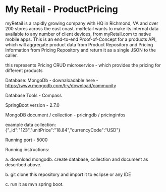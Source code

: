 # My Retail - ProductPricing


myRetail is a rapidly growing company with HQ in Richmond, VA and over 200 stores across the east coast. myRetail wants to make its internal data available to any number of client devices, from myRetail.com to native mobile apps. This is an end-to-end Proof-of-Concept for a products API, which will aggregate product data from Product Repository and Pricing Information from Pricing Repository and return it as a single JSON to the caller.

this represents Pricing CRUD microservice - which provides the pricing for different products 

Database: MongoDb - downaloadable here - https://www.mongodb.com/try/download/community 

Database Tools - Compass 

SpringBoot version - 2.7.0

MongoDB document / collection - pricingdb / pricinginfos

example data collection: {"_id":"123","unitPrice":"18.84","currencyCode":"USD"}

Running port - 5000


Running instructions: 

a. download mongodb. create database, collection and document as described above. 

b. git clone this repository and import it to eclipse or any IDE

c. run it as mvn spring boot. 
